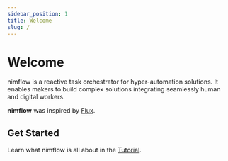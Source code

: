 ```yaml
---
sidebar_position: 1
title: Welcome
slug: /
---
```


# Welcome

nimflow is a reactive task orchestrator for hyper-automation solutions. It enables makers to build complex solutions integrating seamlessly human and digital workers. 

**nimflow** was inspired by [Flux](https://facebook.github.io/flux/). 

## Get Started

Learn what nimflow is all about in the [Tutorial](./tutorial/tutorial-intro). 
